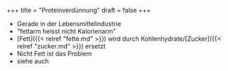 +++
title = "Proteinverdünnung"
draft = false
+++

-   Gerade in der Lebensmittelindustrie
-   "fettarm heisst nicht Kalorienarm"
-   [Fett]({{< relref "fette.md" >}}) wird durch Kohlenhydrate/[Zucker]({{< relref "zucker.md" >}}) ersetzt
-   Nicht Fett ist das Problem
-   siehe auch